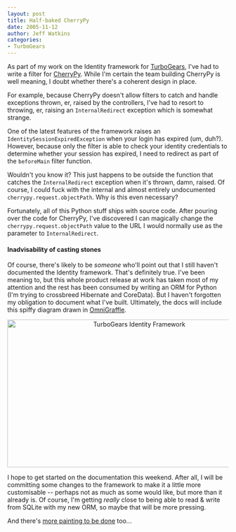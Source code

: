 ```yaml
---
layout: post
title: Half-baked CherryPy
date: 2005-11-12
author: Jeff Watkins
categories:
- TurboGears
---
```


As part of my work on the Identity framework for [TurboGears](http://www.turbogears.org), I've had to write a filter for [CherryPy](http://www.cherrypy.org). While I'm certain the team building CherryPy is well meaning, I doubt whether there's a coherent design in place.
<!--more-->
For example, because CherryPy doesn't allow filters to catch and handle exceptions thrown, er, raised by the controllers, I've had to resort to throwing, er, raising an `InternalRedirect` exception which is somewhat strange.

One of the latest features of the framework raises an `IdentitySessionExpiredException` when your login has expired (um, duh?). However, because only the filter is able to check your identity credentials to determine whether your session has expired, I need to redirect as part of the `beforeMain` filter function.

Wouldn't you know it? This just happens to be outside the function that catches the `InternalRedirect` exception when it's thrown, damn, raised. Of course, I could fuck with the internal and almost entirely undocumented `cherrypy.request.objectPath`. Why is this even necessary?

Fortunately, all of this Python stuff ships with source code. After pouring over the code for CherryPy, I've discovered I can magically change the `cherrypy.request.objectPath` value to the URL I would normally use as the parameter to `InternalRedirect`.

#### Inadvisability of casting stones ###

Of course, there's likely to be *someone* who'll point out that I still haven't documented the Identity framework. That's definitely true. I've been meaning to, but this whole product release at work has taken most of my attention and the rest has been consumed by writing an ORM for Python (I'm trying to crossbreed Hibernate and CoreData). But I haven't forgotten my obligation to document what I've built. Ultimately, the docs will include this spiffy diagram drawn in [OmniGraffle](http://www.omnigroup.com/applications/omnigraffle/).

<div style="text-align:center">
<img src="http://newburyportion.com/photos/identity.png" border="0" height="336" width="585" alt="TurboGears Identity Framework"/>
</div>

I hope to get started on the documentation this weekend. After all, I will be committing some changes to the framework to make it a little more customisable -- perhaps not as much as some would like, but more than it already is. Of course, I'm getting *really* close to being able to read & write from SQLite with my new ORM, so maybe that will be more pressing.

And there's [more painting to be done](http://newburyportion.com/journal/2005/11/oh-my-gods-its-yellow) too...
